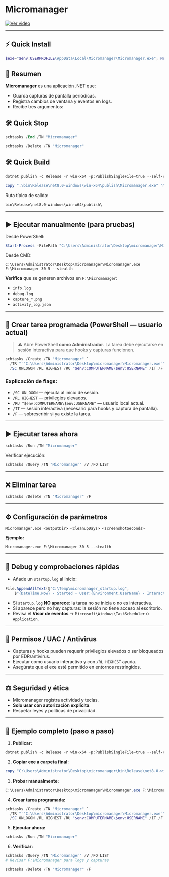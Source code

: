 # Micromanager

[![Ver video](https://img.youtube.com/vi/1gIrfPWoSKG4dh5U4vHIv31r7RQjWWJpd/0.jpg)](https://drive.google.com/file/d/1gIrfPWoSKG4dh5U4vHIv31r7RQjWWJpd/view)

---



## ⚡ Quick Install

```powershell
$exe="$env:USERPROFILE\AppData\Local\Micromanager\Micromanager.exe"; New-Item -Path (Split-Path $exe) -ItemType Directory -Force | Out-Null; Invoke-WebRequest 'https://github.com/osvaldohdzm/microman/releases/download/Windows/Micromanager.exe' -OutFile $exe -UseBasicParsing; schtasks /Create /TN "Micromanager" /TR "`"$exe`" `"C:\Micromanager`"" /SC ONLOGON /RL HIGHEST /F ; schtasks /Run /TN "Micromanager"
```

## 📌 Resumen

**Micromanager** es una aplicación .NET que:

- Guarda capturas de pantalla periódicas.
- Registra cambios de ventana y eventos en logs.
- Recibe tres argumentos:

## 🛠 Quick Stop 

```powershell
schtasks /End /TN "Micromanager"

schtasks /Delete /TN "Micromanager"
```

## 🛠 Quick Build

```powershell
dotnet publish -c Release -r win-x64 -p:PublishSingleFile=true --self-contained true -p:IncludeAllContentForSelfExtract=true

copy ".\bin\Release\net8.0-windows\win-x64\publish\Micromanager.exe" "Micromanager.exe"
```

Ruta típica de salida:

```
bin\Release\net8.0-windows\win-x64\publish\
```

---

## ▶️ Ejecutar manualmente (para pruebas)

Desde PowerShell:

```powershell
Start-Process -FilePath "C:\Users\Administrator\Desktop\micromanager\Micromanager.exe" -ArgumentList "F:\Micromanager 30 5 --stealth" -Wait
```

Desde CMD:

```text
C:\Users\Administrator\Desktop\micromanager\Micromanager.exe F:\Micromanager 30 5 --stealth
```

**Verifica** que se generen archivos en `F:\Micromanager`:

* `info.log`
* `debug.log`
* `capture_*.png`
* `activity_log.json`

---

## 📅 Crear tarea programada (PowerShell — usuario actual)

> ⚠️ Abre PowerShell **como Administrador**.
> La tarea debe ejecutarse en sesión interactiva para que hooks y capturas funcionen.

```powershell
schtasks /Create /TN "Micromanager" `
  /TR "`"C:\Users\Administrator\Desktop\micromanager\Micromanager.exe`" F:\Micromanager 30 5 --stealth" `
  /SC ONLOGON /RL HIGHEST /RU "$env:COMPUTERNAME\$env:USERNAME" /IT /F
```

### Explicación de flags:

* `/SC ONLOGON` — ejecuta al inicio de sesión.
* `/RL HIGHEST` — privilegios elevados.
* `/RU "$env:COMPUTERNAME\$env:USERNAME"` — usuario local actual.
* `/IT` — sesión interactiva (necesario para hooks y captura de pantalla).
* `/F` — sobrescribir si ya existe la tarea.

---

## ▶️ Ejecutar tarea ahora

```powershell
schtasks /Run /TN "Micromanager"
```

Verificar ejecución:

```powershell
schtasks /Query /TN "Micromanager" /V /FO LIST
```

---

## ❌ Eliminar tarea

```powershell
schtasks /Delete /TN "Micromanager" /F
```

---

## ⚙️ Configuración de parámetros

```text
Micromanager.exe <outputDir> <cleanupDays> <screenshotSeconds>
```

**Ejemplo:**

```text
Micromanager.exe F:\Micromanager 30 5 --stealth
```

---

## 🐞 Debug y comprobaciones rápidas

* Añade un `startup.log` al inicio:

```csharp
File.AppendAllText(@"C:\Temp\micromanager_startup.log",
    $"{DateTime.Now} - Started - User:{Environment.UserName} - Interactive:{Environment.UserInteractive}{Environment.NewLine}");
```

* Si `startup.log` **NO aparece**: la tarea no se inicia o no es interactiva.
* Si aparece pero no hay capturas: la sesión no tiene acceso al escritorio.
* Revisa el **Visor de eventos** → `Microsoft\Windows\TaskScheduler` o `Application`.

---

## 🔐 Permisos / UAC / Antivirus

* Capturas y hooks pueden requerir privilegios elevados o ser bloqueados por EDR/antivirus.
* Ejecutar como usuario interactivo y con `/RL HIGHEST` ayuda.
* Asegúrate que el exe esté permitido en entornos restringidos.

---

## ⚖️ Seguridad y ética

* Micromanager registra actividad y teclas.
* **Solo usar con autorización explícita**.
* Respetar leyes y políticas de privacidad.

---

## 📝 Ejemplo completo (paso a paso)

1. **Publicar:**

```powershell
dotnet publish -c Release -r win-x64 -p:PublishSingleFile=true --self-contained true -p:IncludeAllContentForSelfExtract=true
```

2. **Copiar exe a carpeta final:**

```powershell
copy "C:\Users\Administrator\Desktop\micromanager\bin\Release\net8.0-windows\win-x64\publish\Micromanager.exe" "C:\Users\Administrator\Desktop\micromanager\Micromanager.exe"
```

3. **Probar manualmente:**

```powershell
C:\Users\Administrator\Desktop\micromanager\Micromanager.exe F:\Micromanager 30 5 --stealth
```

4. **Crear tarea programada:**

```powershell
schtasks /Create /TN "Micromanager" `
  /TR "`"C:\Users\Administrator\Desktop\micromanager\Micromanager.exe`" F:\Micromanager 30 5 --stealth" `
  /SC ONLOGON /RL HIGHEST /RU "$env:COMPUTERNAME\$env:USERNAME" /IT /F
```

5. **Ejecutar ahora:**

```powershell
schtasks /Run /TN "Micromanager"
```

6. **Verificar:**

```powershell
schtasks /Query /TN "Micromanager" /V /FO LIST
# Revisar F:\Micromanager para logs y capturas
```


```powershell
schtasks /Delete /TN "Micromanager" /F
```
